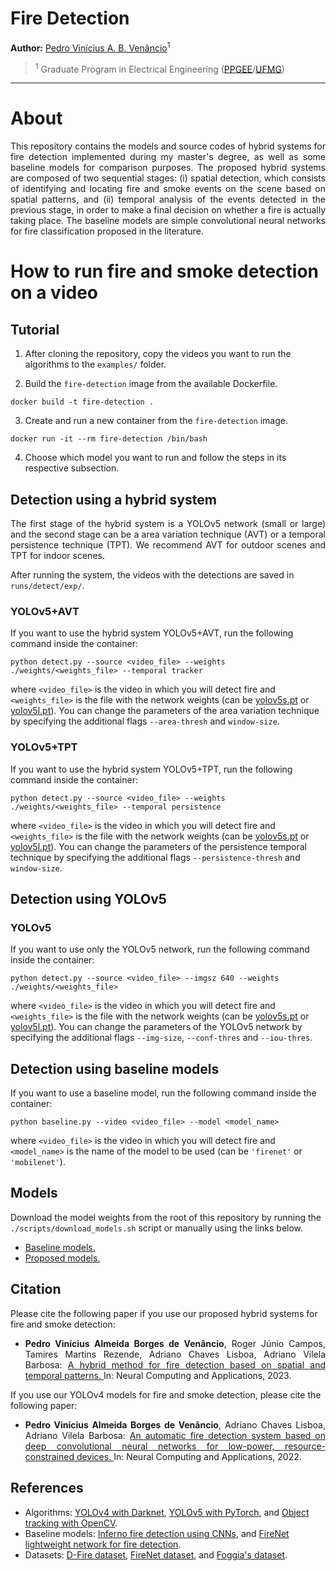 # Fire Detection

**Author:** [Pedro Vinícius A. B. Venâncio](https://www.linkedin.com/in/pedbrgs/)<sup>1</sup> <br />

> <sup>1</sup> Graduate Program in Electrical Engineering ([PPGEE](https://www.ppgee.ufmg.br/indexi.php)/[UFMG](https://ufmg.br/international-visitors))<br />

***

# About

<p align="justify"> This repository contains the models and source codes of hybrid systems for fire detection implemented during my master's degree, as well as some baseline models for comparison purposes. The proposed hybrid systems are composed of two sequential stages: (i) spatial detection, which consists of identifying and locating fire and smoke events on the scene based on spatial patterns, and (ii) temporal analysis of the events detected in the previous stage, in order to make a final decision on whether a fire is actually taking place. The baseline models are simple convolutional neural networks for fire classification proposed in the literature. </p>

# How to run fire and smoke detection on a video

## Tutorial

1. After cloning the repository, copy the videos you want to run the algorithms to the `examples/` folder.

2. Build the `fire-detection` image from the available Dockerfile.

```
docker build -t fire-detection .
```

3. Create and run a new container from the `fire-detection` image.

```
docker run -it --rm fire-detection /bin/bash
```

4. Choose which model you want to run and follow the steps in its respective subsection.

## Detection using a hybrid system

<p align="justify"> The first stage of the hybrid system is a YOLOv5 network (small or large) and the second stage can be a area variation technique (AVT) or a temporal persistence technique (TPT). We recommend AVT for outdoor scenes and TPT for indoor scenes. </p>

After running the system, the videos with the detections are saved in `runs/detect/exp/`.

### YOLOv5+AVT

If you want to use the hybrid system YOLOv5+AVT, run the following command inside the container:

```
python detect.py --source <video_file> --weights ./weights/<weights_file> --temporal tracker
```

where `<video_file>` is the video in which you will detect fire and `<weights_file>` is the file with the network weights (can be [yolov5s.pt](https://drive.google.com/file/d/18kwwGYs0CPVvrLwz283v8IXSeTrTE-Um/view?usp=sharing) or [yolov5l.pt](https://drive.google.com/file/d/14Qhxvruf3cVxZE_e_6tJNCA3w1xzaWQS/view?usp=sharing)). You can change the parameters of the area variation technique by specifying the additional flags `--area-thresh` and `window-size`.

### YOLOv5+TPT

If you want to use the hybrid system YOLOv5+TPT, run the following command inside the container:

```
python detect.py --source <video_file> --weights ./weights/<weights_file> --temporal persistence
```

where `<video_file>` is the video in which you will detect fire and `<weights_file>` is the file with the network weights (can be [yolov5s.pt](https://drive.google.com/file/d/18kwwGYs0CPVvrLwz283v8IXSeTrTE-Um/view?usp=sharing) or [yolov5l.pt](https://drive.google.com/file/d/14Qhxvruf3cVxZE_e_6tJNCA3w1xzaWQS/view?usp=sharing)). You can change the parameters of the persistence temporal technique by specifying the additional flags `--persistence-thresh` and `window-size`.

## Detection using YOLOv5

### YOLOv5

If you want to use only the YOLOv5 network, run the following command inside the container:

```
python detect.py --source <video_file> --imgsz 640 --weights ./weights/<weights_file>
```

where `<video_file>` is the video in which you will detect fire and `<weights_file>` is the file with the network weights (can be [yolov5s.pt](https://drive.google.com/file/d/18kwwGYs0CPVvrLwz283v8IXSeTrTE-Um/view?usp=sharing) or [yolov5l.pt](https://drive.google.com/file/d/14Qhxvruf3cVxZE_e_6tJNCA3w1xzaWQS/view?usp=sharing)). You can change the parameters of the YOLOv5 network by specifying the additional flags `--img-size`, `--conf-thres` and `--iou-thres`.

## Detection using baseline models

If you want to use a baseline model, run the following command inside the container:

```
python baseline.py --video <video_file> --model <model_name>
```

where `<video_file>` is the video in which you will detect fire and `<model_name>` is the name of the model to be used (can be `'firenet'` or `'mobilenet'`).

## Models

Download the model weights from the root of this repository by running the `./scripts/download_models.sh` script or manually using the links below.

- [Baseline models.](https://drive.google.com/drive/folders/1jgZBi2DrfRcRKCZ9ZNdH13uHe8ckWCUJ?usp=sharing)
- [Proposed models.](https://drive.google.com/drive/folders/1s3sfGdH6ViCD1vVMgif1KQni5vUeFacT?usp=sharing)

## Citation

Please cite the following paper if you use our proposed hybrid systems for fire and smoke detection:

- <p align="justify"><b>Pedro Vinícius Almeida Borges de Venâncio</b>, Roger Júnio Campos, Tamires Martins Rezende, Adriano Chaves Lisboa, Adriano Vilela Barbosa: <a href="https://link.springer.com/article/10.1007/s00521-023-08260-2"> A hybrid method for fire detection based on spatial and temporal patterns. </a> In: Neural Computing and Applications, 2023.</p>

If you use our YOLOv4 models for fire and smoke detection, please cite the following paper:

- <p align="justify"><b>Pedro Vinícius Almeida Borges de Venâncio</b>, Adriano Chaves Lisboa, Adriano Vilela Barbosa: <a href="https://link.springer.com/article/10.1007/s00521-022-07467-z"> An automatic fire detection system based on deep convolutional neural networks for low-power, resource-constrained devices. </a> In: Neural Computing and Applications, 2022.</p>

## References

- Algorithms: [YOLOv4 with Darknet](https://github.com/AlexeyAB/darknet), [YOLOv5 with PyTorch](https://github.com/ultralytics/yolov5), and [Object tracking with OpenCV](https://pyimagesearch.com/2018/07/23/simple-object-tracking-with-opencv/).
- Baseline models: [Inferno fire detection using CNNs](https://github.com/bubblebeam/Inferno-Realtime-Fire-detection-using-CNNs), and [FireNet lightweight network for fire detection](https://github.com/arpit-jadon/FireNet-LightWeight-Network-for-Fire-Detection).
- Datasets: [D-Fire dataset](https://github.com/gaiasd/DFireDataset), [FireNet dataset](https://drive.google.com/drive/folders/1HznoBFEd6yjaLFlSmkUGARwCUzzG4whq?usp=sharing), and [Foggia's dataset](https://mivia.unisa.it/datasets/video-analysis-datasets/fire-detection-dataset/).

